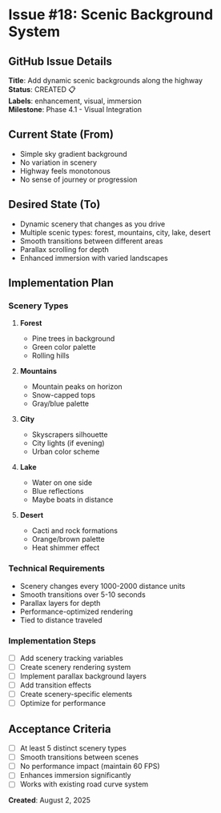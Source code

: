 # Issue #18: Scenic Background System

## GitHub Issue Details
**Title**: Add dynamic scenic backgrounds along the highway  
**Status**: CREATED 📋  
**Labels**: enhancement, visual, immersion  
**Milestone**: Phase 4.1 - Visual Integration  

## Current State (From)
- Simple sky gradient background
- No variation in scenery
- Highway feels monotonous
- No sense of journey or progression

## Desired State (To)
- Dynamic scenery that changes as you drive
- Multiple scenic types: forest, mountains, city, lake, desert
- Smooth transitions between different areas
- Parallax scrolling for depth
- Enhanced immersion with varied landscapes

## Implementation Plan

### Scenery Types
1. **Forest**
   - Pine trees in background
   - Green color palette
   - Rolling hills

2. **Mountains**
   - Mountain peaks on horizon
   - Snow-capped tops
   - Gray/blue palette

3. **City**
   - Skyscrapers silhouette
   - City lights (if evening)
   - Urban color scheme

4. **Lake**
   - Water on one side
   - Blue reflections
   - Maybe boats in distance

5. **Desert**
   - Cacti and rock formations
   - Orange/brown palette
   - Heat shimmer effect

### Technical Requirements
- Scenery changes every 1000-2000 distance units
- Smooth transitions over 5-10 seconds
- Parallax layers for depth
- Performance-optimized rendering
- Tied to distance traveled

### Implementation Steps
- [ ] Add scenery tracking variables
- [ ] Create scenery rendering system
- [ ] Implement parallax background layers
- [ ] Add transition effects
- [ ] Create scenery-specific elements
- [ ] Optimize for performance

## Acceptance Criteria
- [ ] At least 5 distinct scenery types
- [ ] Smooth transitions between scenes
- [ ] No performance impact (maintain 60 FPS)
- [ ] Enhances immersion significantly
- [ ] Works with existing road curve system

**Created**: August 2, 2025